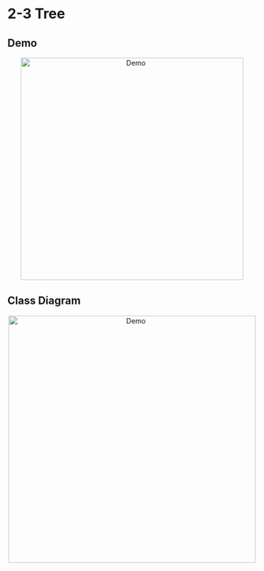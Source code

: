 # 2-3 Tree

## Demo

<p align="center">
  <img alt="Demo" height="450px" src="https://github.com/yadav-aman/algorithms/blob/main/src/applicationTwoThreeTree/2-3-tree-demo.gif">
</p>

## Class Diagram

<p align="center">
  <img alt="Demo" height="500px" src="https://github.com/yadav-aman/algorithms/blob/main/src/applicationTwoThreeTree/Package%20applicationTwoThreeTree.png">
</p>
